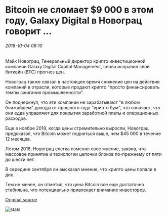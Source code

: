 # Bitcoin не сломает $9 000 в этом году, Galaxy Digital в Новограц говорит ...

###### 2018-10-04 08:10

Майк Новограц, Генеральный директор крипто инвестиционной компании Galaxy Digital Capital Management, снова исправил свой биткойн (BTC) прогноз цен.

Новограц также связал в настоящее время снижение цен на действия компаний в отрасли, которые продают крипто "просто финансировать темпы сжигания промышленности".

Он подчеркнул, что эти компании не зарабатывают "в любом ближайшем" доходы от прошлого года "крипто бум", что означает, что они едва управляют для покрытия заработной платы и операционных расходов.

Еще в ноябре 2018, когда цены стремительно выросли, Новограц предсказал, что Bitcoin может подняться выше, чем $45 000 в течение 12 месяцев.

Летом 2018, Новограц слегка изменил свое мнение, заявив, что массовое принятие и технологии цепочки блоков по-прежнему от пяти до шести лет.

В середине сентября он высказал мнение, что крипто цены попали в дно.

Тем не менее, он отметил, что цена Bitcoin все еще достаточно стабильна, что потенциально привлекает внимание инвесторов.

[Original source](https://cointelegraph.com/news/bitcoin-wont-break-9-000-this-year-galaxy-digitals-novogratz-says)

![stats](https://c.statcounter.com/11760860/0/a89fa40b/1/ "stats")